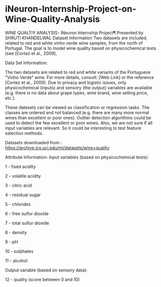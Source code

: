 # iNeuron-Internship-Project-on-Wine-Quality-Analysis

WINE QUALTIY ANALYSIS- iNeuron Internship Project¶
Presented by SHRUTI KHANDELWAL
Dataset Information
Two datasets are included, related to red and white vinho verde wine samples, from the north of Portugal. The goal is to model wine quality based on physicochemical tests (see [Cortez et al., 2009],

Data Set Information:

The two datasets are related to red and white variants of the Portuguese "Vinho Verde" wine. For more details, consult: [Web Link] or the reference [Cortez et al., 2009]. Due to privacy and logistic issues, only physicochemical (inputs) and sensory (the output) variables are available (e.g. there is no data about grape types, wine brand, wine selling price, etc.).

These datasets can be viewed as classification or regression tasks. The classes are ordered and not balanced (e.g. there are many more normal wines than excellent or poor ones). Outlier detection algorithms could be used to detect the few excellent or poor wines. Also, we are not sure if all input variables are relevant. So it could be interesting to test feature selection methods.

Datasets downloaded from : https://archive.ics.uci.edu/ml/datasets/wine+quality

Attribute Information:
Input variables (based on physicochemical tests):

1 - fixed acidity

2 - volatile acidity

3 - citric acid

4 - residual sugar

5 - chlorides

6 - free sulfur dioxide

7 - total sulfur dioxide

8 - density

9 - pH

10 - sulphates

11 - alcohol

Output variable (based on sensory data):

12 - quality (score between 0 and 10)
